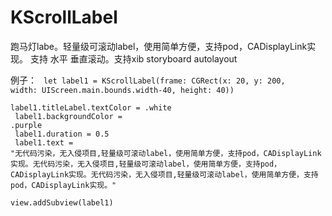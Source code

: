 # KScrollLabel 
跑马灯labe。轻量级可滚动label，使用简单方便，支持pod，CADisplayLink实现。
支持 水平 垂直滚动。支持xib storyboard autolayout


例子：
<code>
 let label1 = KScrollLabel(frame: CGRect(x: 20, y: 200, width: UIScreen.main.bounds.width-40, height: 40)) </br>
        label1.titleLabel.textColor = .white </br>
        label1.backgroundColor = .purple</br>
        label1.duration = 0.5</br>
        label1.text = "无代码污染，无入侵项目,轻量级可滚动label，使用简单方便，支持pod，CADisplayLink实现。无代码污染，无入侵项目,轻量级可滚动label，使用简单方便，支持pod，CADisplayLink实现。无代码污染，无入侵项目,轻量级可滚动label，使用简单方便，支持pod，CADisplayLink实现。"</br>
        view.addSubview(label1)
</code>
